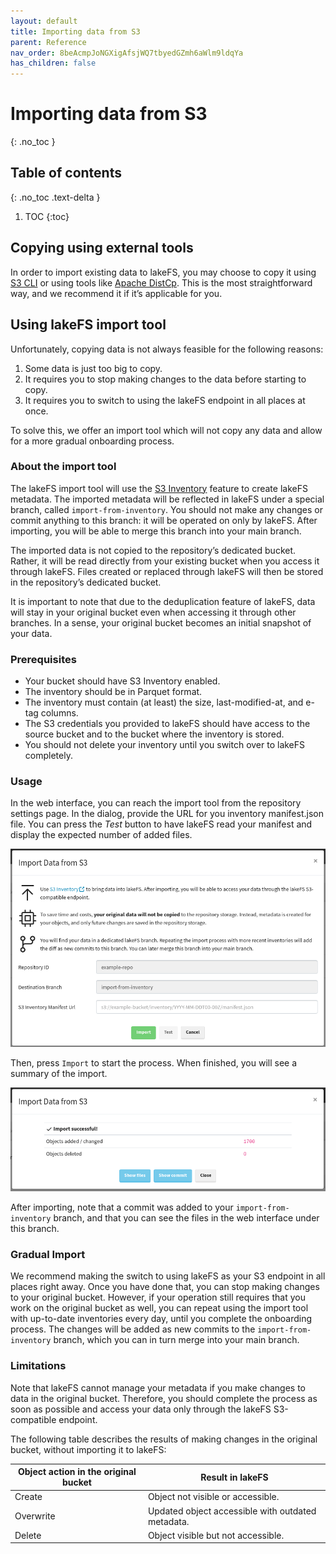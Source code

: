 ```yaml
---
layout: default
title: Importing data from S3
parent: Reference
nav_order: 8beAcmpJoNGXigAfsjWQ7tbyedGZmh6aWlm9ldqYa
has_children: false
---
```


# Importing data from S3
{: .no_toc }

## Table of contents
{: .no_toc .text-delta }

1. TOC
{:toc}

## Copying using external tools

In order to import existing data to lakeFS, you may choose to copy it using [S3 CLI](../using/aws_cli.md#copy-from-a-local-path-to-lakefs) 
or using tools like [Apache DistCp](../using/distcp.md#from-s3-to-lakefs). This is the most straightforward way, and we recommend it if it’s applicable for you.

## Using lakeFS import tool
Unfortunately, copying data is not always feasible for the following reasons:
1. Some data is just too big to copy.
2. It requires you to stop making changes to the data before starting to copy.
3. It requires you to switch to using the lakeFS endpoint in all places at once.

To solve this, we offer an import tool which will not copy any data and allow for a more gradual onboarding process.

### About the import tool
The lakeFS import tool will use the [S3 Inventory](https://docs.aws.amazon.com/AmazonS3/latest/dev/storage-inventory.html) feature to create lakeFS metadata.
The imported metadata will be reflected in lakeFS under a special branch, called `import-from-inventory`.
You should not make any changes or commit anything to this branch: it will be operated on only by lakeFS.
After importing, you will be able to merge this branch into your main branch.

The imported data is not copied to the repository’s dedicated bucket.
Rather, it will be read directly from your existing bucket when you access it through lakeFS.
Files created or replaced through lakeFS will then be stored in the repository’s dedicated bucket.

It is important to note that due to the deduplication feature of lakeFS, data will stay in your original bucket even
when accessing it through other branches. In a sense, your original bucket becomes an initial snapshot of your data.

### Prerequisites
- Your bucket should have S3 Inventory enabled.
- The inventory should be in Parquet format.
- The inventory must contain (at least) the size, last-modified-at, and e-tag columns.
- The S3 credentials you provided to lakeFS should have access to the source bucket and to the bucket where the inventory is stored.
- You should not delete your inventory until you switch over to lakeFS completely.
 
### Usage
In the web interface, you can reach the import tool from the repository settings page.
In the dialog, provide the URL for you inventory manifest.json file. You can press the *Test* button to have lakeFS read your manifest and display the expected number of added files. 
 
![Object Added](../assets/img/import_tool.png)

Then, press `Import` to start the process. When finished, you will see a summary of the import.

![Object Added](../assets/img/import_success.png)

After importing, note that a commit was added to your `import-from-inventory` branch, and that you can see the files in the web interface under this branch.

### Gradual Import

We recommend making the switch to using lakeFS as your S3 endpoint in all places right away.
Once you have done that, you can stop making changes to your original bucket.
However, if your operation still requires that you work on the original bucket as well,
you can repeat using the import tool with up-to-date inventories every day, until you complete the onboarding process.
The changes will be added as new commits to the `import-from-inventory` branch, which you can in turn merge into your main branch.

### Limitations

Note that lakeFS cannot manage your metadata if you make changes to data in the original bucket. Therefore, you should
complete the process as soon as possible and access your data only through the lakeFS S3-compatible endpoint.

The following table describes the results of making changes in the original bucket, without importing it to lakeFS:

| Object action in the original bucket | Result in lakeFS                                  |
|--------------------------------------|---------------------------------------------------|
| Create                               | Object not visible or accessible.                 |
| Overwrite                            | Updated object accessible with outdated metadata. |
| Delete                               | Object visible but not accessible.                |

